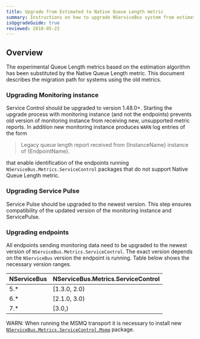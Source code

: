 ```yaml
---
title: Upgrade from Estimated to Native Queue Length metric
summary: Instructions on how to upgrade NServiceBus system from estimated to native queue length metric 
isUpgradeGuide: true
reviewed: 2018-05-22
---
```


## Overview

The experimental Queue Length metrics based on the estimation algorithm has been substituted by the Native Queue Length metric. This document describes the migration path for systems using the old metrics.

### Upgrading Monitoring instance

Service Control should be upgraded to version 1.48.0+. Starting the upgrade process with monitoring instance (and not the endpoints) prevents old version of monitoring instance from receiving new, unsupported metric reports. In addition new monitoring instance produces `WARN` log entries of the form 

> Legacy queue length report received from {InstanceName} instance of {EndpointName}.

that enable identification of the endpoints running `NServiceBus.Metrics.ServiceControl` packages that do not support Native Queue Length metric.

### Upgrading Service Pulse

Service Pulse should be upgraded to the newest version. This step ensures compatibility of the updated version of the monitoring instance and ServicePulse.

### Upgrading endpoints

All endpoints sending monitoring data need to be upgraded to the newest version of `NServiceBus.Metrics.ServiceControl`. The exact version depends on the `NServiceBus` version the endpoint is running. Table below shows the necessary version ranges.

|NServiceBus|NServiceBus.Metrics.ServiceControl|
|--|--|
| 5.*       | [1.3.0, 2.0)|
| 6.*       | [2.1.0, 3.0)|
| 7.*       | [3.0,)|

WARN: When running the MSMQ transport it is necessary to install new [`NServiceBus.Metrics.ServiceControl.Msmq`](/monitoring/metrics/msmq-queue-length.md) package. 
